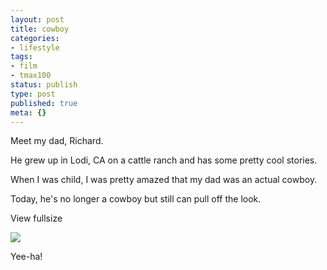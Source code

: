 ```yaml
---
layout: post
title: cowboy
categories:
- lifestyle
tags:
- film
- tmax100
status: publish
type: post
published: true
meta: {}
---
```


Meet my dad, Richard.

He grew up in Lodi, CA on a cattle ranch and has some pretty cool stories.

When I was child, I was pretty amazed that my dad was an actual cowboy.  

Today, he's no longer a cowboy but still can pull off the look.
































































 

  
  
    
View fullsize
              
          
![](/squarespace_images/content_v1_50dcc98be4b0c2f49762636c_1375221120306-JZEYBI1O7DLWHL3HEU46_cowboy.jpg_)
  






Yee-ha! 
